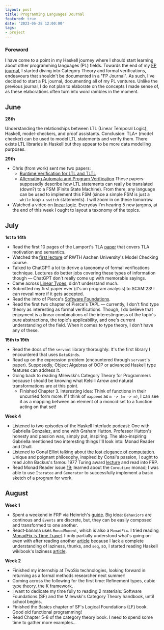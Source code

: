 ```yaml
---
layout: post
title: Programming Languages Journal
featured: true
date: '2023-06-28 12:00:00'
tags:
- project
---
```


### Foreword

I have come to a point in my Haskell journey where I should start learning about other programming languages (PL) fields. Towards the end of my [FP journal](https://unfooling.com/fp-journal/), I started diving into Category Theory and formal verifications, endeavours that shouldn't be documented in a "FP Journal". As such, I've decided to start a PL journal, documenting all of my PL ventures. Unlike the previous journal, I do not plan to elaborate on the concepts I made sense of, as these elaborations often turn into word rambles in the moment.  

## June

**28th**

Understanding the relationships between LTL (Linear Temporal Logic), Haskell, model-checkers, and proof assistants. Conclusion: TLA+ (model checker) can be used to model LTL statements and verify them. There exists LTL libraries in Haskell but they appear to be more data modelling purposes.


**29th**

- Chris (from work) sent me two papers: 
	- [Runtime Verification for LTL and TLTL](https://cs.uwaterloo.ca/~bbonakda/teaching/CS745/papers/RV.pdf)
	- [Alternating Automata and Program Verification](https://www.cs.rice.edu/~vardi/papers/vol1000.pdf)
	These papers supposedly describe how LTL statements can really be translated (down?) to a FSM (Finite State Machine). From there, any language can be used to implement this FSM (since a simple FSM is just a `while` loop + `switch` statements).
	I will zoom in on these tomorrow.
- Watched a video on [linear logic](https://www.youtube.com/watch?v=FqDHSIpWJRw&t=331s&ab_channel=Serokell). Everyday I'm hearing 5 new jargons, at the end of this week I ought to layout a taxonomy of the topics.

## July 

**1st to 14th**
- Read the first 10 pages of the Lamport's TLA [paper](https://lamport.azurewebsites.net/pubs/lamport-actions.pdf) that covers TLA motivation and semantics.
- Watched the [first lecture](https://www.youtube.com/watch?v=VHWEldcSx14&list=PLhZdSWbNhIbCQKxUta0VrDGg3gLguedIh&index=1&ab_channel=songsong) of RWTH Aachen University's Model Checking course.
- Talked to ChatGPT a lot to derive a taxonomy of formal verifications technique. Lectures do better jobs covering these types of information though — ChatGPT don't really come up with memorable sayings. 
- Came across [Linear Types](https://www.youtube.com/watch?v=FqDHSIpWJRw&t=14s&ab_channel=Serokell), didn't understand much.
- Submitted my first paper ever (it's on program analysis) to SCAM'23! I can reveal more if it gets accepted.
- Read the intro of Pierce's [Software Foundations](https://softwarefoundations.cis.upenn.edu/lf-current/Basics.html).
- Read the first two chapter of Pierce's TAPL — currently, I don't find type theory as interesting as formal verifications. Though, I do believe that enjoyment is a linear combinations of the interestingness of the topic's pure abstractions, the topic's applicability, and one's current understanding of the field. When it comes to type theory, I don't have any of these.

**15th to 19th**
- Read the docs of the `servant` library thoroughly: It's the first library I encountered that uses `DataKinds`.
- Read up on the expression problem (encountered through `servant`'s paper). Supposedly, Object Algebras of OOP or advanced Haskell type features can address it.
- Going back to reading Milewski's Category Theory for Programmers because I should be knowing what Kelsili Arrow and natural transformations are at this point. 
	- Finished Chapter 3. Interesting idea: Think of functions in their uncurried form more. If I think of `mappend` as `m -> (m -> m)`, I can see it as a mapping between an element of a monoid set to a function acting on that set!



**Week 4**
- Listened to two episodes of the Haskell Interlude podcast: One with Gabriella Gonzalez, and one with Graham Hutton. Professor Hutton's honesty and passion was, simply put, inspiring. The also-inspiring Gabriella mentioned two interesting things I'll look into: Monad Reader and Dhall.
- Listened to Conal Elliot talking about [the lost elegance of computation](https://www.typetheoryforall.com/2022/05/09/17-The-Lost-Elegance-of-Computation-(Conal-Elliott).html). Unique and poignant philosophy, inspired by Conal's passion, I ought to read John Backus's famou 1977 Turing award [lecture](https://dl.acm.org/doi/pdf/10.1145/359576.359579) and read into FRP.
- Read Monad Reader issue [19](https://themonadreader.files.wordpress.com/2011/10/issue19.pdf); learned about the `Coroutine` monad; I was able to use `Iteratee` and `Generator` to successfully implement a basic sketch of a program for work.


## August 
**Week 1**
- Spent a weekend in FRP via Heinrich's [guide](https://github.com/HeinrichApfelmus/frp-guides). Big idea: `Behaviors` are continous and `Events` are discrete, but, they can be easily composed and transformed to one another.
- React-banana uses `MonadMoment`, which is also a `MonadFix`. I tried reading [MonadFix is Time Travel](https://elvishjerricco.github.io/2017/08/22/monadfix-is-time-travel.html). I only partially understood what's going on even with after reading another [article](https://www.parsonsmatt.org/2016/10/26/grokking_fix.html) because I lack a complete understanding of laziness, thunks, and `seq`, so, I started reading Haskell wikibook's laziness [article](https://en.wikibooks.org/wiki/Haskell/Laziness).

**Week 2**
- Finished my internship at TwoSix technologies, looking forward in returning as a formal methods researcher next summer!
- Coming across the following for the first time: Refinement types, cubic type theory, the K framework.
- I want to dedicate my time fully to reading 2 materials: Software Foundations (SF) and the Milewski's Category Theory handbook, until school begins.
- Finished the Basics chapter of SF's Logical Foundations (LF) book. Good old functional programming!
- Read Chapter 5-8 of the category theory book. I need to spend some time to gather more examples...